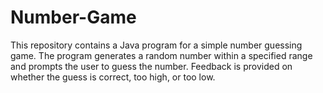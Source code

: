 # Number-Game
This repository contains a Java program for a simple number guessing game. The program generates a random number within a specified range and prompts the user to guess the number. Feedback is provided on whether the guess is correct, too high, or too low.
